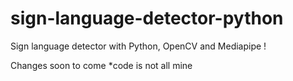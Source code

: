 # sign-language-detector-python

Sign language detector with Python, OpenCV and Mediapipe !

Changes soon to come *code is not all mine

